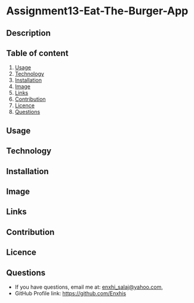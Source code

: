 # Assignment13-Eat-The-Burger-App

## Description

## Table of content
  1. [Usage](#usage)
  2. [Technology](#technology)
  3. [Installation](#installation)
  4. [Image](#image)
  5. [Links](#links)
  6. [Contribution](#contribution)
  7. [Licence](#licence)
  8. [Questions](#questions)

## Usage

## Technology

## Installation

## Image

## Links

## Contribution

## Licence

## Questions
  * If you have questions, email me at: enxhi_salaj@yahoo.com,
  * GitHub Profile link: https://github.com/Enxhis
